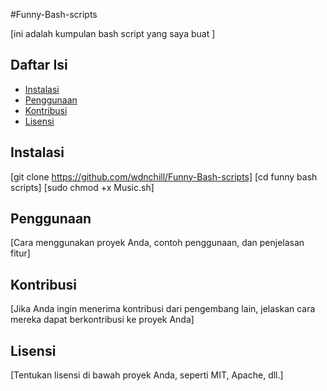 #Funny-Bash-scripts

[ini adalah kumpulan bash script yang saya buat ]

## Daftar Isi

- [Instalasi](#instalasi)
- [Penggunaan](#penggunaan)
- [Kontribusi](#kontribusi)
- [Lisensi](#lisensi)

## Instalasi

[git clone https://github.com/wdnchill/Funny-Bash-scripts]
[cd funny bash scripts]
[sudo chmod +x Music.sh]



## Penggunaan

[Cara menggunakan proyek Anda, contoh penggunaan, dan penjelasan fitur]

## Kontribusi

[Jika Anda ingin menerima kontribusi dari pengembang lain, jelaskan cara mereka dapat berkontribusi ke proyek Anda]

## Lisensi

[Tentukan lisensi di bawah proyek Anda, seperti MIT, Apache, dll.]

